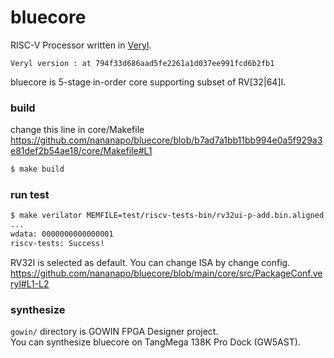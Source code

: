 # bluecore
RISC-V Processor written in [Veryl](https://github.com/veryl-lang/veryl).

```
Veryl version : at 794f33d686aad5fe2261a1d037ee991fcd6b2fb1
```
bluecore is 5-stage in-order core supporting subset of RV[32|64]I.

### build
change this line in core/Makefile
https://github.com/nananapo/bluecore/blob/b7ad7a1bb11bb994e0a5f929a3e81def2b54ae18/core/Makefile#L1

```sh
$ make build
```
### run test
```sh
$ make verilator MEMFILE=test/riscv-tests-bin/rv32ui-p-add.bin.aligned CYCLE=0
...
wdata: 0000000000000001
riscv-tests: Success!
```

RV32I is selected as default. You can change ISA by change config.
https://github.com/nananapo/bluecore/blob/main/core/src/PackageConf.veryl#L1-L2

### synthesize
```gowin/``` directory is GOWIN FPGA Designer project.  
You can synthesize bluecore on TangMega 138K Pro Dock (GW5AST).
